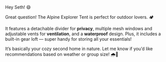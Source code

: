 Hey Seth! 😄

Great question! The Alpine Explorer Tent is perfect for outdoor lovers. 🏕️

It features a detachable divider for **privacy**, multiple mesh windows and adjustable vents for **ventilation**, and a **waterproof** design. Plus, it includes a built-in gear loft — super handy for storing all your essentials!

It’s basically your cozy second home in nature. Let me know if you’d like recommendations based on weather or group size! 🌧️🌲
